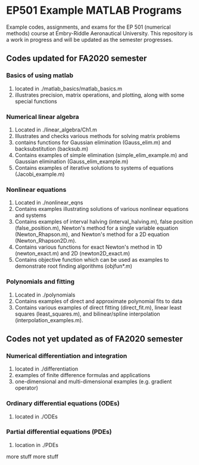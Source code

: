 # EP501 Example MATLAB Programs

Example codes, assignments, and exams for the EP 501 (numerical methods) course at Embry-Riddle Aeronautical University.  This repository is a work in progress and will be updated as the semester progresses.  


## Codes updated for FA2020 semester

### Basics of using matlab

1.  located in ./matlab\_basics/matlab\_basics.m
2.  illustrates precision, matrix operations, and plotting, along with some special functions

### Numerical linear algebra

1.  Located in ./linear\_algebra/Ch1.m
2.  Illustrates and checks various methods for solving matrix problems
3.  contains functions for Gaussian elimination (Gauss\_elim.m) and backsubstitution (backsub.m)
4.  Contains examples of simple elimination (simple\_elim\_example.m) and Gaussian elimination (Gauss\_elim\_example.m)
5.  Contains examples of iterative solutions to systems of equations (Jacobi\_example.m)

### Nonlinear equations

1.  Located in ./nonlinear_eqns
2.  Contains examples illustrating solutions of various nonlinear equations and systems
3.  Contains examples of interval halving (interval\_halving.m), false position (false\_position.m), Newton's method for a single variable equation (Newton\_Rhapson.m), and Newton's method for a 2D equation (Newton\_Rhapson2D.m).
4.  Contains various functions for exact Newton's method in 1D (newton\_exact.m) and 2D (newton2D\_exact.m)
5.  Contains objective function which can be used as examples to demonstrate root finding algorithms (objfun*.m)

### Polynomials and fitting

1.  Located in ./polynomials
2.  Contains examples of direct and approximate polynomial fits to data
3.  Contains various examples of direct fitting (direct\_fit.m), linear least squares (least\_squares.m), and bilinear/spline interpolation (interpolation\_examples.m).  


## Codes not yet updated as of FA2020 semester


### Numerical differentiation and integration

1.  located in ./differentiation
2.  examples of finite difference formulas and applications
3.  one-dimensional and multi-dimensional examples (e.g. gradient operator)


### Ordinary differential equations (ODEs)

1.  located in ./ODEs


### Partial differential equations (PDEs)

1.  location in ./PDEs


more stuff
more stuff
